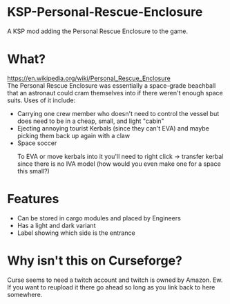 # KSP-Personal-Rescue-Enclosure
A KSP mod adding the Personal Rescue Enclosure to the game.
# What?
https://en.wikipedia.org/wiki/Personal_Rescue_Enclosure <br />
The Personal Rescue Enclosure was essentially a space-grade beachball that an astronaut could cram themselves into if there weren't enough space suits.
Uses of it include:
- Carrying one crew member who doesn't need to control the vessel but does need to be in a cheap, small, and light "cabin"
- Ejecting annoying tourist Kerbals (since they can't EVA) and maybe picking them back up again with a claw
- Space soccer </p>
To EVA or move kerbals into it you'll need to right click -> transfer kerbal since there is no IVA model (how would you even make one for a space this small?)
# Features
- Can be stored in cargo modules and placed by Engineers
- Has a light and dark variant
- Label showing which side is the entrance
# Why isn't this on Curseforge?
Curse seems to need a twitch account and twitch is owned by Amazon. Ew. If you want to reupload it there go ahead so long as you link back to here somewhere.
